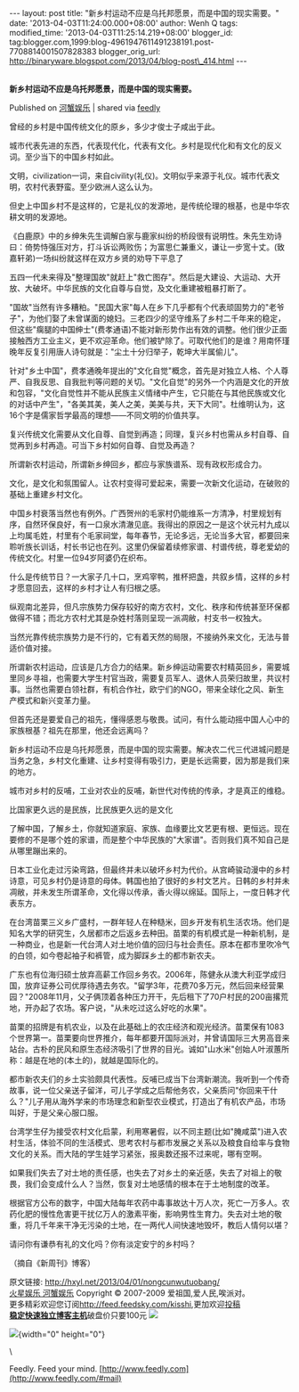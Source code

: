 --- layout: post title:
"新乡村运动不应是乌托邦愿景，而是中国的现实需要。" date:
'2013-04-03T11:24:00.000+08:00' author: Wenh Q tags: modified\_time:
'2013-04-03T11:25:14.219+08:00' blogger\_id:
tag:blogger.com,1999:blog-4961947611491238191.post-7708814001507828383
blogger\_orig\_url:
http://binaryware.blogspot.com/2013/04/blog-post\_414.html ---
\
 
<div class="article">

<div class="header">

**新乡村运动不应是乌托邦愿景，而是中国的现实需要。**

</div>

<div class="source">

Published on [河蟹娱乐](http://hxyl.net/2013/04/01/nongcunwutuobang/) |
shared via [feedly](http://www.feedly.com)

</div>

<div>

曾经的乡村是中国传统文化的原乡，多少才俊士子咸出于此。

城市代表先进的东西，代表现代化，代表有文化。乡村是现代化和有文化的反义词。至少当下的中国乡村如此。

文明，civilization一词，来自civility(礼仪)。文明似乎来源于礼仪。城市代表文明，农村代表野蛮。至少欧洲人这么认为。

但史上中国乡村不是这样的，它是礼仪的发源地，是传统伦理的根基，也是中华农耕文明的发源地。<span></span>

《白鹿原》中的乡绅朱先生调解白家与鹿家纠纷的桥段很有说明性。朱先生劝诗曰：倚势恃强压对方，打斗诉讼两败伤；为富思仁兼重义，谦让一步宽十丈。(致嘉轩弟)一场纠纷就这样在双方乡贤的劝导下平息了

五四一代未来得及"整理国故"就赶上"救亡图存"。然后是大建设、大运动、大开放、大破坏。中华民族的文化自尊与自觉，及文化重建被粗暴打断了。

"国故"当然有许多糟粕。"民国大家"每人在乡下几乎都有个代表顽固势力的"老爷子"，为他们娶了未曾谋面的媳妇。三老四少的坚守维系了乡村二千年来的稳定，但这些"瘸腿的中国绅士"(费孝通语)不能对新形势作出有效的调整。他们很少正面接触西方工业主义，更不欢迎革命。他们被铲除了。可取代他们的是谁？用南怀瑾晚年反复引用唐人诗句就是："尘土十分归举子，乾坤大半属偷儿"。

针对"乡土中国"，费孝通晚年提出的"文化自觉"概念，首先是对独立人格、个人尊严、自我反思、自我批判等问题的关切。"文化自觉"的另外一个内涵是文化的开放和包容，"文化自觉性并不能从民族主义情绪中产生，它只能在与其他民族或文化的对话中产生"，"各美其美，美人之美，美美与共，天下大同"。杜维明认为，这16个字是儒家哲学最高的理想——不同文明的价值共享。

复兴传统文化需要从文化自尊、自觉到再造；同理，复兴乡村也需从乡村自尊、自觉再到乡村再造。可当下乡村如何自尊、自觉及再造？

所谓新农村运动，所谓新乡绅回乡，都应与家族谱系、现有政权形成合力。

文化，是文化和氛围留人。让农村变得可爱起来，需要一次新文化运动，在破败的基础上重建乡村文化。

中国乡村衰落当然也有例外。广西贺州的毛家村仍能维系一方清净，村里规划有序，自然环保良好，有一口泉水清澈见底。我得出的原因之一是这个状元村九成以上均属毛姓，村里有个毛家祠堂，每年春节，无论多远，无论当多大官，都要回来聆听族长训话，村长书记也在列。这里仍保留着续修家谱、村谱传统，尊老爱幼的传统文化。村里一位94岁阿婆仍在织布。

什么是传统节日？一大家子几十口，烹鸡宰鸭，推杯把盏，共叙乡情，这样的乡村才愿意回去，这样的乡村才让人有归根之感。

纵观南北差异，但凡宗族势力保存较好的南方农村，文化、秩序和传统甚至环保都做得不错；而北方农村尤其是杂姓村落则呈现一派凋敝，村支书一权独大。

当然光靠传统宗族势力是不行的，它有着天然的局限，不接纳外来文化，无法与普适价值对接。

所谓新农村运动，应该是几方合力的结果。新乡绅运动需要农村精英回乡，需要城里同乡寻祖，也需要大学生村官当政，需要复员军人、退休人员荣归故里，共议村事。当然也需要白领社群，有机合作社，欧宁们的NGO，带来全球化之风、新生产模式和新兴变革力量。

但首先还是要爱自己的祖先，懂得感恩与敬畏。试问，有什么能动摇中国人心中的家族根基？祖先在那里，他还会远离吗？

新乡村运动不应是乌托邦愿景，而是中国的现实需要。解决农二代三代进城问题是当务之急，乡村文化重建、让乡村变得有吸引力，更是长远需要，因为那是我们来的地方。

城市对乡村的反哺，工业对农业的反哺，新世代对传统的传承，才是真正的维稳。

比国家更久远的是民族，比民族更久远的是文化

了解中国，了解乡土，你就知道家庭、家族、血缘要比文艺更有根、更恒远。现在要修的不是哪个姓的家谱，而是整个中华民族的"大家谱"。否则我们真不知自己是从哪里蹦出来的。

日本工业化走过污染弯路，但最终并未以破坏乡村为代价。从宫崎骏动漫中的乡村诗意，可见乡村仍是诗意的母体。韩国也拍了很好的乡村文艺片。日韩的乡村并未凋敝，并未发生所谓革命，文化得以传承，香火得以绵延。国际上，一度日韩才代表东方。

在台湾苗栗三义乡广盛村，一群年轻人在种糙米，回乡开发有机生活农场。他们是知名大学的研究生，久居都市之后返乡去种田。苗栗的有机模式是一种新机制，是一种商业，也是新一代台湾人对土地价值的回归与社会责任。原本在都市里吹冷气的白领，如今卷起袖子和裤管，成为脚踩乡土的都市新农夫。

广东也有位海归硕士放弃高薪工作回乡务农。2006年，陈健永从澳大利亚学成归国，放弃证券公司优厚待遇去务农。"留学3年，花费70多万元，然后回来经营果园？"2008年11月，父子俩顶着各种压力开干，先后租下了70户村民的200亩撂荒地，开办起了农场。客户说，"从未吃过这么好吃的水果"。

苗栗的招牌是有机农业，以及在此基础上的农庄经济和观光经济。苗栗保有1083个世界第一。苗栗要向世界推介，每年都要开国际派对，并曾请国际三大男高音来站台。古朴的民风和原生态经济吸引了世界的目光。诚如"山水米"创始人叶淑蕙所称：越是在地的(本土的)，就越是国际化的。

都市新农夫们的乡土实验颇具代表性。反哺已成当下台湾新潮流。我听到一个传奇故事，说一位父亲送子留洋，可儿子学成之后帮他务农，父亲质问"你回来干什么？"儿子用从海外学来的市场理念和新型农业模式，打造出了有机农产品，市场叫好，于是父亲心服口服。

台湾学生仔为接受农村文化启蒙，利用寒暑假，以不同主题(比如"腌咸菜")进入农村生活，体验不同的生活模式、思考农村与都市发展之关系以及粮食自给率与食物文化的关系。而大陆的学生娃学习紧张，报奥数还报不过来呢，哪有空啊。

如果我们失去了对土地的责任感，也失去了对乡土的亲近感，失去了对祖上的敬畏，我们会变成什么人？当然，恢复对土地感情的根本在于土地制度的改革。

根据官方公布的数字，中国大陆每年农药中毒事故达十万人次，死亡一万多人。农药化肥的慢性危害更干扰亿万人的激素平衡，影响男性生育力。失去对土地的敬重，将几千年来干净无污染的土地，在一两代人间快速地毁坏，教后人情何以堪？

请问你有谦恭有礼的文化吗？你有淡定安宁的乡村吗？

（摘自《新周刊》博客）

原文链接: <http://hxyl.net/2013/04/01/nongcunwutuobang/>\
[火星娱乐 河蟹娱乐](http://hxyl.net/) Copyright © 2007-2009
爱祖国,爱人民,唉派对。\
更多精彩欢迎您订阅<http://feed.feedsky.com/kisshi>,更加欢迎[投稿](http://hxyl.net/delivery/)\
[**稳定快速独立博客主机**](http://www.gegehost.com/)破盘价只要100元
![](http://img.tongji.linezing.com/922164/tongji.gif)

![](http://www1.feedsky.com/t1/727396176/kisshi/feedsky/s.gif?r=http://hxyl.net/2013/04/01/nongcunwutuobang/){width="0"
height="0"}

</div>

\

</div>

<div class="footer">

Feedly. Feed your mind.
[http://www.feedly.com](http://www.feedly.com/#mail)

</div>
